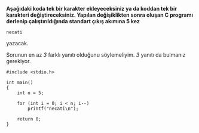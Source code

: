 **Aşağıdaki koda tek bir karakter ekleyeceksiniz ya da koddan tek bir karakteri değiştireceksiniz. Yapılan değişiklikten sonra oluşan C programı derlenip çalıştırıldığında standart çıkış akımına 5 kez**

```
necati
```

yazacak.

Sorunun en az *3* farklı yanıtı olduğunu söylemeliyim. *3* yanıtı da bulmanız gerekiyor.

```
#include <stdio.h>

int main()
{
	int n = 5;

	for (int i = 0; i < n; i--)
		printf("necati\n");

	return 0;
}
```
